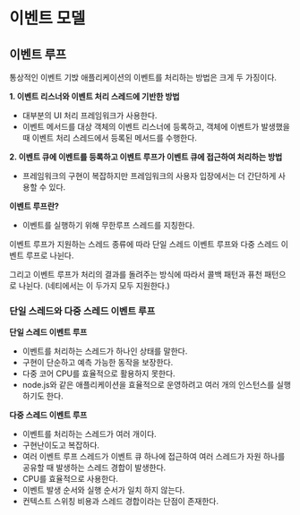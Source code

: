 # 이벤트 모델

## 이벤트 루프
통상적인 이벤트 기밙 애플리케이션의 이벤트를 처리하는 방법은 크게 두 가징이다. 

**1. 이벤트 리스너와 이벤트 처리 스레드에 기반한 방법**

- 대부분의 UI 처리 프레임워크가 사용한다.
- 이벤트 메서드를 대상 객체의 이벤트 리스너에 등록하고, 객체에 이벤트가 발생했을 때 이벤트 처리 스레드에서 등록된 메서드를 수행한다.


**2. 이벤트 큐에 이벤트를 등록하고 이벤트 루프가 이벤트 큐에 접근하여 처리하는 방법**

- 프레임워크의 구현이 복잡하지만 프레임워크의 사용자 입장에서는 더 간단하게 사용할 수 있다.

**이벤트 루프란?**
- 이벤트를 실행하기 위해 무한루프 스레드를 지칭한다.

이벤트 루프가 지원하는 스레드 종류에 따라 단일 스레드 이벤트 루프와 다중 스레드 이벤트 루프로 나뉜다.

그리고 이벤트 루프가 처리의 결과를 돌려주는 방식에 따라서 콜백 패턴과 퓨천 패턴으로 나뉜다. (네티에서는 이 두가지 모두 지원한다.)


### 단일 스레드와 다중 스레드 이벤트 루프

**단일 스레드 이벤트 루프**
- 이벤트를 처리하는 스레드가 하나인 상태를 말한다.
- 구현이 단순하고 예측 가능한 동작을 보장한다.
- 다중 코어 CPU를 효율적으로 활용하지 못한다.
- node.js와 같은 애플리케이션을 효율적으로 운영하려고 여러 개의 인스턴스를 실행하기도 한다.

**다중 스레드 이벤트 루프**
- 이벤트를 처리하는 스레드가 여러 개이다.
- 구현난이도고 복잡하다. 
- 여러 이벤트 루프 스레드가 이벤트 큐 하나에 접근하여 여러 스레드가 자원 하나를 공유할 때 발생하는 스레드 경합이 발생한다.
- CPU를 효율적으로 사용한다.
- 이벤트 발생 순서와 실행 순서가 일치 하지 않는다.
- 컨텍스트 스위칭 비용과 스레드 경합이라는 단점이 존재한다.
